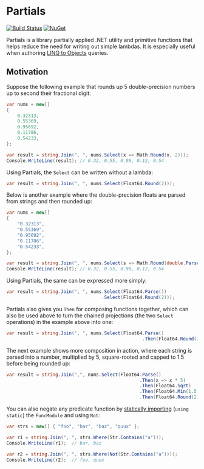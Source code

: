 # Partials

[![Build Status][build-badge]][builds]
[![NuGet][nuget-badge]][nuget-pkg]

Partials is a library partially applied .NET utility and primitive functions
that helps reduce the need for writing out simple lambdas. It is especially
useful when authoring [LINQ to Objects][linq2objs] queries.

## Motivation

Suppose the following example that rounds up 5 double-precision numbers up to
second their fractional digit:

```c#
var nums = new[]
{
    0.32313,
    0.55369,
    0.95692,
    0.11786,
    0.54233,
};

var result = string.Join(", ", nums.Select(x => Math.Round(x, 2)));
Console.WriteLine(result); // 0.32, 0.55, 0.96, 0.12, 0.54
```

Using Partials, the `Select` can be written without a lambda:

```c#
var result = string.Join(", ", nums.Select(Float64.Round(2)));
```

Below is another example where the double-precision floats are parsed from
strings and then rounded up:

```c#
var nums = new[]
{
    "0.32313",
    "0.55369",
    "0.95692",
    "0.11786",
    "0.54233",
};

var result = string.Join(", ", nums.Select(s => Math.Round(double.Parse(s, CultureInfo.InvariantCulture), 2)));
Console.WriteLine(result); // 0.32, 0.55, 0.96, 0.12, 0.54
```

Using Partials, the same can be expressed more simply:


```c#
var result = string.Join(", ", nums.Select(Float64.Parse())
                                   .Select(Float64.Round(2)));
```

Partials also gives you `Then` for composing functions together, which can
also be used above to turn the chained projections (the two `Select`
operations) in the example above into one:

```c#
var result = string.Join(", ", nums.Select(Float64.Parse()
                                                  .Then(Float64.Round(2))));
```

The next example shows more composition in action, where each string is parsed
into a number, multiplied by 5, square-rooted and capped to 1.5 before being
rounded up:

```c#
var result = string.Join(",", nums.Select(Float64.Parse()
                                                 .Then(x => x * 5)
                                                 .Then(Float64.Sqrt)
                                                 .Then(Float64.Min(1.5))
                                                 .Then(Float64.Round(2))));
```

You can also negate any predicate function by [statically importing][using]
(`using static`) the `FuncModule` and using `Not`:

```c#
var strs = new[] { "foo", "bar", "baz", "quux" };

var r1 = string.Join(", ", strs.Where(Str.Contains("a")));
Console.WriteLine(r1);  // bar, baz

var r2 = string.Join(", ", strs.Where(Not(Str.Contains("a"))));
Console.WriteLine(r2);  // foo, quux
```


[build-badge]: https://img.shields.io/appveyor/ci/raboof/partials.svg
[nuget-badge]: https://img.shields.io/nuget/v/Partials.svg
[nuget-pkg]: https://www.nuget.org/packages/Partials
[builds]: https://ci.appveyor.com/project/raboof/partials
[linq2objs]: https://msdn.microsoft.com/en-us/library/bb397919.aspx
[using]: https://msdn.microsoft.com/en-us/library/sf0df423.aspx